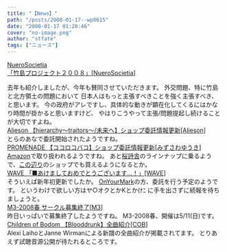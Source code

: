 ```yaml
---
title: "【News】"
path: "/posts/2008-01-17--wp0615"
date: "2008-01-17 01:20:46"
cover: "no-image.png"
author: "stfate"
tags: ["ニュース"]
---
```


<style type="text/css">
<!--
p {white-space: pre-wrap};
-->
</style>

<a class="topics" href="http://nuerosocietia.com/Entry/25/" target="_blank">NueroSocietia 「竹島プロジェクト２００８」</a><span class="junre">[<a href="http://nuerosocietia.com/" target="_blank">NueroSocietia</a>]</span>
<div class="news">去年も紹介しましたが、今年も賛同させていただきます。
外交問題、特に竹島と北方領土の問題において
日本人はもっと主張すべきことを強く主張すべき、と思います。
今の政府がアレですし、具体的な動きが顕在化してくるにはかなり時間が掛かると思いますけど、
やはりこうやって主張/問題提起し続けることが大切ですよね。</div>
<a class="topics" href="http://www.alieson.net/" target="_blank">Alieson 【hierarchy～traitors～/未来へ】ショップ委託情報更新</a><span class="junre">[<a href="http://www.alieson.net/" target="_blank">Alieson</a>]</span>
<div class="news">とらのあなで委託開始されたようですね。</div>
<a class="topics" href="http://park17.wakwak.com/~one/promenade/" target="_blank">PROMENADE 【ココロコバコ】ショップ委託情報更新</a><span class="junre">[<a href="http://park17.wakwak.com/~one/promenade/" target="_blank">みずさわゆうき</a>]</span>
<div class="news"><a href="http://www.amazon.co.jp/gp/product/B00129VKZW?ie=UTF8&tag=p0c6-22&linkCode=as2&camp=247&creative=1211&creativeASIN=B00129VKZW" target="_blank">Amazon</a>で取り扱われるようですね。
あと<a href="http://oshi-sha.com/" target="_blank">桜詩舎</a>のラインナップに乗るようで、<a href="http://oshi-sha.com/shop.html" target="_blank">この辺り</a>のショップでも買えるようになるとか。</div>
<a class="topics" href="http://wavesite.sakura.ne.jp/" target="_blank">WAVE 「■あけましておめでとうございます…！」</a><span class="junre">[<a href="http://wavesite.sakura.ne.jp/" target="_blank">WAVE</a>]</span>
<div class="news">そういえば新年初更新でしたか。
<a href="http://wavesite.sakura.ne.jp/product/onyourmark/onyourmark.html" target="_blank">OnYourMark</a>の方、委託を行う予定のようです。
というわけで欲しい方はヤ○オクとかKとか(ﾅﾆ に手を出さずに続報を待ちましょうと。</div>
<a class="topics" href="http://www.m3net.jp/" target="_blank">M3-2008春 サークル募集終了</a><span class="junre">[<a href="http://www.m3net.jp/" target="_blank">M3</a>]</span>
<div class="news">昨日いっぱいで募集終了したようですね。
M3-2008春、開催は5/11(日)です。</div>
<a class="topics" href="http://www.metalfromfinland.com/news/2008-01-16_21:06/CHILDREN+OF+BODOM's+LAIHO,+WIRMAN+Offer+'Blooddrunk'+Track-By-Track+Breakdown" target="_blank">Children of Bodom 【Blooddrunk】全曲紹介</a><span class="junre">[<a href="http://www.cobhc.com/" target="_blank">COB</a>]</span>
<div class="news">Alexi LaihoとJanne Wirmanによる新譜の全曲紹介が掲載されてます。
とりあえず試聴音源公開が待たれるところです。</div>
